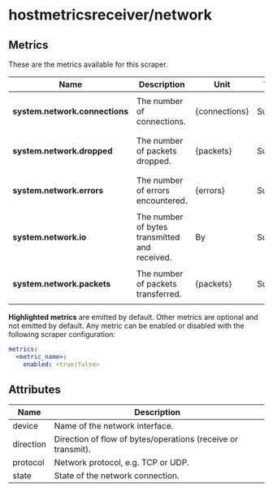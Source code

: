 [comment]: <> (Code generated by mdatagen. DO NOT EDIT.)

# hostmetricsreceiver/network

## Metrics

These are the metrics available for this scraper.

| Name | Description | Unit | Type | Attributes |
| ---- | ----------- | ---- | ---- | ---------- |
| **system.network.connections** | The number of connections. | {connections} | Sum(Int) | <ul> <li>protocol</li> <li>state</li> </ul> |
| **system.network.dropped** | The number of packets dropped. | {packets} | Sum(Int) | <ul> <li>device</li> <li>direction</li> </ul> |
| **system.network.errors** | The number of errors encountered. | {errors} | Sum(Int) | <ul> <li>device</li> <li>direction</li> </ul> |
| **system.network.io** | The number of bytes transmitted and received. | By | Sum(Int) | <ul> <li>device</li> <li>direction</li> </ul> |
| **system.network.packets** | The number of packets transferred. | {packets} | Sum(Int) | <ul> <li>device</li> <li>direction</li> </ul> |

**Highlighted metrics** are emitted by default. Other metrics are optional and not emitted by default.
Any metric can be enabled or disabled with the following scraper configuration:

```yaml
metrics:
  <metric_name>:
    enabled: <true|false>
```

## Attributes

| Name | Description |
| ---- | ----------- |
| device | Name of the network interface. |
| direction | Direction of flow of bytes/operations (receive or transmit). |
| protocol | Network protocol, e.g. TCP or UDP. |
| state | State of the network connection. |
